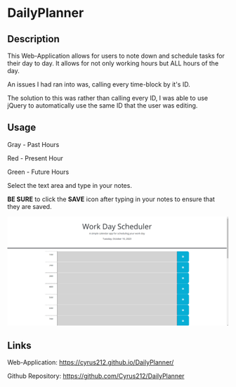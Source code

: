 # DailyPlanner

## Description

This Web-Application allows for users to note down and schedule tasks for their day to day. It allows for not only working hours but ALL hours of the day.

An issues I had ran into was, calling every time-block by it's ID.

The solution to this was rather than calling every ID, I was able to use jQuery to automatically use the same ID that the user was editing.

## Usage
Gray - Past Hours

Red - Present Hour

Green - Future Hours

Select the text area and type in your notes.

**BE SURE** to click the **SAVE** icon after typing in your notes to ensure that they are saved.

![Daily Planner](Assets/images/dPlanner.png)

## Links

Web-Application: https://cyrus212.github.io/DailyPlanner/

Github Repository: https://github.com/Cyrus212/DailyPlanner